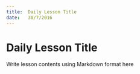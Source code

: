 ```yaml
---
title:  Daily Lesson Title
date:   30/7/2016
---
```


# Daily Lesson Title

Write lesson contents using Markdown format here